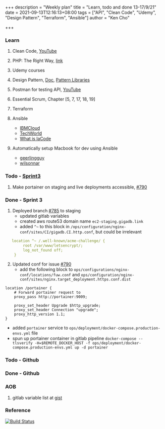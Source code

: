 +++
description = "Weekly plan"
title = "Learn, todo and done 13-17/9/21"
date = 2021-09-13T12:16:13+08:00
tags = ["API", "Clean Code", "Udemy", "Design Pattern", "Terraform", "Ansible"]
author = "Ken Cho"

+++  
### Learn
1. Clean Code, [YouTube](https://www.youtube.com/watch?v=7EmboKQH8lM)
2. PHP: The Right Way, [link](https://phptherightway.com/)
3. Udemy courses
4. Design Pattern, [Doc](https://designpatternsphp.readthedocs.io/en/latest/README.html), [Pattern Libraries](https://medium.com/@whatjackhasmade/pattern-libraries-abcc45c6144c)
5. Postman for testing API, [YouTube](https://www.freecodecamp.org/news/learn-how-to-use-postman-to-test-apis/)
6. Essential Scrum, Chapter [5, 7, 17, 18, 19]
7. Terraform
8. Ansible
    - [IBMCloud](https://www.youtube.com/watch?v=fHO1X93e4WA)
    - [TechWorld](https://www.youtube.com/watch?v=1id6ERvfozo)
    - [What is IaCode](https://www.youtube.com/watch?v=POPP2WTJ8es)

10. Automatically setup Macbook for dev using Ansible
    - [geerlingguy](https://github.com/geerlingguy/mac-dev-playbook)
    - [wilsonnar](https://wilsonmar.github.io/ansible-mac-osx-setup/)

### Todo - [Sprint3](https://github.com/orgs/gigascience/projects/7)
1. Make portainer on staging and live deployments accessible, [#790](https://github.com/gigascience/gigadb-website/issues/790)

### Done - Sprint 3
1. Deployed branch [#785](https://github.com/gigascience/gigadb-website/issues/785) to staging
    - updated gitlab variables
    - created aws route53 domain name `ec2-staging.gigadb.link`
    - added `^~` to this block in `/ops/configuration/nginx-conf/sites/CI/gigadb.CI.http.conf`, but could be irrelevant
```yaml
   location ^~ /.well-known/acme-challenge/ {
        root /var/www/letsencrypt/;
        log_not_found off;
    }
```
2. Updated conf for issue [#790](https://github.com/gigascience/gigadb-website/issues/790)
    - add the following block to `ops/configurations/nginx-conf/locations/fuw.conf` and `ops/configuration/nginx-conf/sites/nginx.target_deployment.https.conf.dist`
```nginx
location /portainer {
    # Forward portainer request to
    proxy_pass http://portainer:9009;

    proxy_set_header Upgrade $http_upgrade;
    proxy_set_header Connection "upgrade";
    proxy_http_version 1.1;
}
```  
- added `portainer` service to `ops/deployment/docker-compose.production-envs.yml` file
- spun up portainer container in gitlab pipeline
        `docker-compose --tlsverify -H=$REMOTE_DOCKER_HOST -f ops/deployment/docker-compose.production-envs.yml up -d portainer`
### Todo - Github

### Done - Github

### AOB
1. gitlab variable list at [gist](http://Kindle%20paperwhite%20and%20case) 
### Reference


[![Build Status](https://travis-ci.com/kencho51/gigathing.svg?branch=master)](https://travis-ci.com/kencho51/gigathing)

